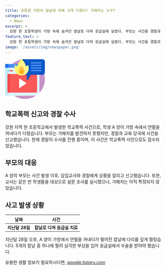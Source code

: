 ```yaml
---
title: 초등생 가방속 칼날에 의해 크게 다쳤다! 가해자는 누구?
categories:
  - News
excerpt: >
  강원 한 초등학생이 가방 속에 숨겨진 칼날로 다쳐 응급실에 실렸다. 부모는 사건을 경찰과 교육 당국에 신고했으며, 칼날을 숨긴 가해자는 아직 특정되지 않았다. 칼날은 연필 꺼낼 때 떨어져 발생한 사고, 깊은 상처로 2시간 가량 지혈을 멈출 수 없어 응급실에서 본합 치료를 받았다. 가해자 특정 안된 가운데 경찰 수사 및 학교폭력 관련 교육당국 신고가 이뤄졌다.
feature_text: >
  강원 한 초등학생이 가방 속에 숨겨진 칼날로 다쳐 응급실에 실렸다. 부모는 사건을 경찰과 교육 당국에 신고했으며, 칼날을 숨긴 가해자는 아직 특정되지 않았다. 칼날은 연필 꺼낼 때 떨어져 발생한 사고, 깊은 상처로 2시간 가량 지혈을 멈출 수 없어 응급실에서 본합 치료를 받았다. 가해자 특정 안된 가운데 경찰 수사 및 학교폭력 관련 교육당국 신고가 이뤄졌다.
image: '/assets/img/newspaper.png'
---
```


<p><img src="/assets/img/news.png" alt="rentncar 속보" /></p>

<h2 data-ke-size="size26">학교폭력 신고와 경찰 수사</h2>

<p data-ke-size="size16">강원 지역 한 초등학교에서 발생한 학교폭력 사건으로, 학생 A 양이 가방 속에서 연필을 꺼내다가 다쳤습니다. 부모는 가해자를 발견하지 못했지만, 경찰과 교육 당국에 사건을 신고했습니다. 현재 경찰이 수사를 진행 중이며, 이 사건은 학교폭력 사안으로도 접수되었습니다.</p>

<h2 data-ke-size="size26">부모의 대응</h2>

<p data-ke-size="size16">A 양의 부모는 사건 발생 이후, 담임교사와 경찰에게 상황을 알리고 신고했습니다. 또한, 교사는 같은 반 학생들을 대상으로 설문 조사를 실시했으나, 가해자는 아직 특정되지 않았습니다.</p>

<h2 data-ke-size="size26">사고 발생 상황</h2>

<table>
<thead>
<tr>
<th style="text-align: center;">날짜</th>
<th style="text-align: center;">사건</th>
</tr>
</thead>
<tbody>
<tr>
<td style="text-align: center; height: 17px;"><b>지난달 28일</b></td>
<td style="text-align: center; height: 17px;"><b>칼날로 다쳐 응급실 치료</b></td>
</tr>
</tbody>
</table>

<p data-ke-size="size16">지난달 28일 오후, A 양이 가방에서 연필을 꺼내다가 떨어진 칼날에 다리를 깊게 찔렀습니다. 5개의 칼날 중 하나에 찔려 심각한 부상을 입어 응급실에서 수술을 받아야 했습니다.</p>
유용한 생활 정보가 필요하시다면, <a href="https://qoogle.tistory.com" rel="dofollow">qoogle.tistory.com</a>


